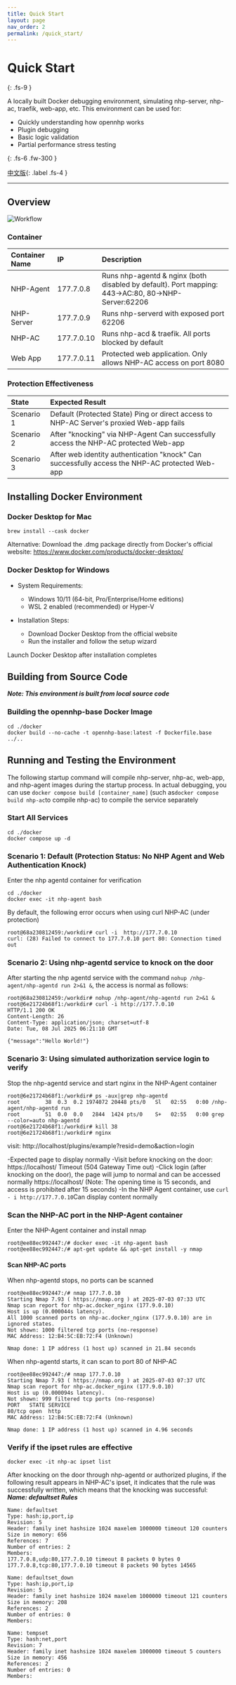 ```yaml
---
title: Quick Start
layout: page
nav_order: 2
permalink: /quick_start/
---
```


# Quick Start
{: .fs-9 }

A locally built Docker debugging environment, simulating nhp-server, nhp-ac, traefik, web-app, etc. This environment can be used for:
- Quickly understanding how opennhp works
- Plugin debugging
- Basic logic validation
- Partial performance stress testing

{: .fs-6 .fw-300 }

[中文版](/zh-cn/quick_start/){: .label .fs-4 }

---

## Overview

![Workflow](https://opennhp.org/images/infrastructure.jpg)

### Container
|Container Name|	IP	|Description|
|:---|:---|:---|
|NHP-Agent|	177.7.0.8|	Runs nhp-agentd & nginx (both disabled by default). Port mapping: 443→AC:80, 80→NHP-Server:62206|
|NHP-Server	|177.7.0.9	|Runs nhp-serverd with exposed port 62206|
|NHP-AC	|177.7.0.10|	Runs nhp-acd & traefik. All ports blocked by default|
|Web App	|177.7.0.11	|Protected web application. Only allows NHP-AC access on port 8080|

### Protection Effectiveness
|State|	Expected Result|
|:---|:---|
|Scenario 1	|Default (Protected State)	Ping or direct access to NHP-AC Server's proxied Web-app fails|
|Scenario 2	|After "knocking" via NHP-Agent	Can successfully access the NHP-AC protected Web-app|
|Scenario 3	|After web identity authentication "knock"	Can successfully access the NHP-AC protected Web-app|


## Installing Docker Environment
### Docker Desktop for Mac
```shell
brew install --cask docker
```
Alternative: Download the .dmg package directly from Docker's official website:
https://www.docker.com/products/docker-desktop/

### Docker Desktop for Windows
- System Requirements:
  - Windows 10/11 (64-bit, Pro/Enterprise/Home editions)
  - WSL 2 enabled (recommended) or Hyper-V

- Installation Steps:
  - Download Docker Desktop from the official website
  - Run the installer and follow the setup wizard

Launch Docker Desktop after installation completes

## Building from Source Code
***Note: This environment is built from local source code***
### Building the opennhp-base Docker Image
```shell
cd ./docker
docker build --no-cache -t opennhp-base:latest -f Dockerfile.base ../..
```

## Running and Testing the Environment
The following startup command will compile nhp-server, nhp-ac, web-app, and nhp-agent images during the startup process. In actual debugging, you can use ```docker compose build [container_name]``` (such as``` docker compose build nhp-ac ```to compile nhp-ac) to compile the service separately

### Start All Services
```shell
cd ./docker
docker compose up -d
```

### Scenario 1: Default (Protection Status: No NHP Agent and Web Authentication Knock)
Enter the nhp agentd container for verification
```shell
cd ./docker
docker exec -it nhp-agent bash
```
By default, the following error occurs when using curl NHP-AC (under protection)
```shell
root@68a230812459:/workdir# curl -i  http://177.7.0.10
curl: (28) Failed to connect to 177.7.0.10 port 80: Connection timed out
```

### Scenario 2: Using nhp-agentd service to knock on the door
After starting the nhp agentd service with the command ```nohup /nhp-agent/nhp-agentd run 2>&1 &```, the access is normal as follows:

```shell
root@68a230812459:/workdir# nohup /nhp-agent/nhp-agentd run 2>&1 &
root@6e21724b68f1:/workdir# curl -i http://177.7.0.10
HTTP/1.1 200 OK
Content-Length: 26
Content-Type: application/json; charset=utf-8
Date: Tue, 08 Jul 2025 06:21:10 GMT

{"message":"Hello World!"}
```

### Scenario 3: Using simulated authorization service login to verify
Stop the nhp-agentd service and start nginx in the NHP-Agent container
```shell
root@6e21724b68f1:/workdir# ps -aux|grep nhp-agentd
root        38  0.3  0.2 1974072 20448 pts/0   Sl   02:55   0:00 /nhp-agent/nhp-agentd run
root        51  0.0  0.0   2844  1424 pts/0    S+   02:55   0:00 grep --color=auto nhp-agentd
root@6e21724b68f1:/workdir# kill 38
root@6e21724b68f1:/workdir# nginx
```

visit: http://localhost/plugins/example?resid=demo&action=login

-Expected page to display normally
-Visit before knocking on the door: https://localhost/ Timeout (504 Gateway Time out)
-Click login (after knocking on the door), the page will jump to normal and can be accessed normally https://localhost/ (Note: The opening time is 15 seconds, and access is prohibited after 15 seconds)
-In the NHP Agent container, use ``` curl - i http://177.7.0.10 ```Can display content normally

### Scan the NHP-AC port in the NHP-Agent container

Enter the NHP-Agent container and install nmap
```shell
root@ee88ec992447:/# docker exec -it nhp-agent bash
root@ee88ec992447:/# apt-get update && apt-get install -y nmap
```
#### Scan NHP-AC ports
When nhp-agentd stops, no ports can be scanned
```shell
root@ee88ec992447:/# nmap 177.7.0.10
Starting Nmap 7.93 ( https://nmap.org ) at 2025-07-03 07:33 UTC
Nmap scan report for nhp-ac.docker_nginx (177.9.0.10)
Host is up (0.000044s latency).
All 1000 scanned ports on nhp-ac.docker_nginx (177.9.0.10) are in ignored states.
Not shown: 1000 filtered tcp ports (no-response)
MAC Address: 12:B4:5C:EB:72:F4 (Unknown)

Nmap done: 1 IP address (1 host up) scanned in 21.84 seconds
```

When nhp-agentd starts, it can scan to port 80 of NHP-AC
```shell
root@ee88ec992447:/# nmap 177.7.0.10
Starting Nmap 7.93 ( https://nmap.org ) at 2025-07-03 07:37 UTC
Nmap scan report for nhp-ac.docker_nginx (177.9.0.10)
Host is up (0.000094s latency).
Not shown: 999 filtered tcp ports (no-response)
PORT   STATE SERVICE
80/tcp open  http
MAC Address: 12:B4:5C:EB:72:F4 (Unknown)

Nmap done: 1 IP address (1 host up) scanned in 4.96 seconds
```

### Verify if the ipset rules are effective
```shell
docker exec -it nhp-ac ipset list
```
After knocking on the door through nhp-agentd or authorized plugins, if the following result appears in NHP-AC's ipset, it indicates that the rule was successfully written, which means that the knocking was successful:
***Name: defaultset Rules***

```shell
Name: defaultset
Type: hash:ip,port,ip
Revision: 5
Header: family inet hashsize 1024 maxelem 1000000 timeout 120 counters
Size in memory: 656
References: 7
Number of entries: 2
Members:
177.7.0.8,udp:80,177.7.0.10 timeout 8 packets 0 bytes 0
177.7.0.8,tcp:80,177.7.0.10 timeout 8 packets 90 bytes 14565

Name: defaultset_down
Type: hash:ip,port,ip
Revision: 5
Header: family inet hashsize 1024 maxelem 1000000 timeout 121 counters
Size in memory: 208
References: 2
Number of entries: 0
Members:

Name: tempset
Type: hash:net,port
Revision: 7
Header: family inet hashsize 1024 maxelem 1000000 timeout 5 counters
Size in memory: 456
References: 2
Number of entries: 0
Members:
```
